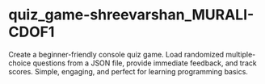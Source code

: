 # quiz_game-shreevarshan_MURALI-CDOF1
Create a beginner-friendly console quiz game. Load randomized multiple-choice questions from a JSON file, provide immediate feedback, and track scores. Simple, engaging, and perfect for learning programming basics.
